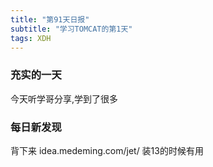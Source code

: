 ```yaml
---  
title: "第91天日报"   
subtitle: "学习TOMCAT的第1天"   
tags: XDH    
---  
```




### 充实的一天
今天听学哥分享,学到了很多
### 每日新发现

背下来 idea.medeming.com/jet/ 装13的时候有用


